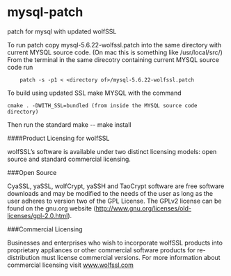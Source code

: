 # mysql-patch
patch for mysql with updated wolfSSL

To run patch copy mysql-5.6.22-wolfssl.patch into the same directory with current MYSQL source code. (On mac this is something like /usr/local/src/)
From the terminal in the same direcotry containing current MYSQL source code run
```
    patch -s -p1 < <directory of>/mysql-5.6.22-wolfssl.patch
```
To build using updated SSL make MYSQL with the command
```
cmake . -DWITH_SSL=bundled (from inside the MYSQL source code directory)
```
Then run the standard make -- make install

####Product Licensing for wolfSSL

wolfSSL’s software is available under two distinct licensing models: open source and standard commercial licensing.

###Open Source

CyaSSL, yaSSL, wolfCrypt, yaSSH and TaoCrypt software are free software downloads and may be modified to the needs of the user as long as the user adheres to version two of the GPL License. The GPLv2 license can be found on the gnu.org website (http://www.gnu.org/licenses/old-licenses/gpl-2.0.html).

###Commercial Licensing

Businesses and enterprises who wish to incorporate wolfSSL products into proprietary appliances or other commercial software products for re-distribution must license commercial versions. For more information about commercial licensing visit www.wolfssl.com
